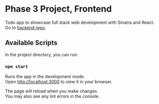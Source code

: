 # Phase 3 Project, Frontend

Todo app to showcase full stack web development with Sinatra and React. Go to [backend repo](https://github.com/samuelwstout/phase-3-final-project-backend/tree/project-build-3-pt-1).

## Available Scripts

In the project directory, you can run:

### `npm start`

Runs the app in the development mode.\
Open [http://localhost:3000](http://localhost:3000) to view it in your browser.

The page will reload when you make changes.\
You may also see any lint errors in the console.



